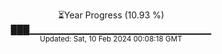 <p align="center">
⏳Year Progress (10.93 %)<br>
███▁▁▁▁▁▁▁▁▁▁▁▁▁▁▁▁▁▁▁▁▁▁▁▁▁▁▁ <br>
<sub>Updated: Sat, 10 Feb 2024 00:08:18 GMT</sub>
</p>

